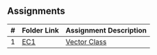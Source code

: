 ## Assignments
|   #   | Folder Link | Assignment Description |
| :---: | ----------- | ---------------------- |
|   1   | [EC1](./Assignments/P01/README.md)   | [Vector Class](./Assignments/P01/README.md)         |
